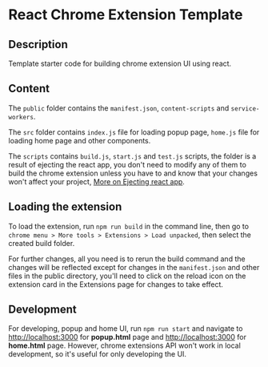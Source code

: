 # React Chrome Extension Template
## Description
Template starter code for building chrome extension UI using react. 
## Content
The `public` folder contains the `manifest.json`, `content-scripts` and `service-workers`.

The `src` folder contains `index.js` file for loading popup page, `home.js` file for loading home page and other components.

The `scripts` contains `build.js`, `start.js` and `test.js` scripts, the folder is a result of ejecting the react app, you don't need to modify any of them to build the chrome extension unless you have to and know that your changes won't affect your project, [More on Ejecting react app](https://create-react-app.dev/docs/available-scripts/#npm-run-eject).
## Loading the extension
To load the extension, run `npm run build` in the command line, then go to `chrome menu > More tools > Extensions > Load unpacked`, then select the created build folder.

For further changes, all you need is to rerun the build command and the changes will be reflected except for changes in the `manifest.json` and other files in the public directory, you'll need to click on the reload icon on the extension card in the Extensions page for changes to take effect.
## Development 
For developing, popup and home UI, run `npm run start` and navigate to [http://localhost:3000](http://localhost:3000) for **popup.html** page and [http://localhost:3000](http://localhost:3000\home.html) for **home.html** page. However, chrome extensions API won't work in local development, so it's useful for only developing the UI.
